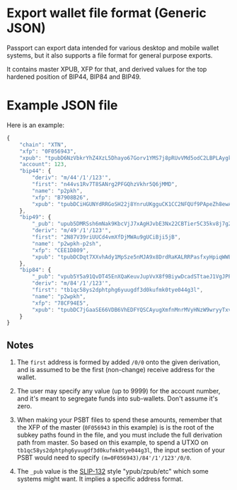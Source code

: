 <!--
SPDX-FileCopyrightText: (c) Copyright 2018 by Coinkite Inc. This file is part of Coldcard <coldcardwallet.com>

SPDX-License-Identifier: GPL-3.0-or-later
-->

# Export wallet file format (Generic JSON)

Passport can export data intended for various desktop and mobile
wallet systems, but it also supports a file format for general purpose
exports.

It contains master XPUB, XFP for that, and derived values for the top hardened
position of BIP44, BIP84 and BIP49.

# Example JSON file

Here is an example:

```javascript
{
    "chain": "XTN",
    "xfp": "0F056943",
    "xpub": "tpubD6NzVbkrYhZ4XzL5Dhayo67Gorv1YMS7j8pRUvVMd5odC2LBPLAygka9p7748JtSq82FNGPppFEz5xxZUdasBRCqJqXvUHq6xpnsMcYJzeh",
    "account": 123,
    "bip44": {
        "deriv": "m/44'/1'/123'",
        "first": "n44vs1Rv7T8SANrg2PFGQhzVkhr5Q6jMMD",
        "name": "p2pkh",
        "xfp": "B7908B26",
        "xpub": "tpubDCiHGUNYdRRGoSH22j8YnruUKgguCK1CC2NFQUf9PApeZh8ewAJJWGMUrhggDNK73iCTanWXv1RN5FYemUH8UrVUBjqDb8WF2VoKmDh9UTo"
    },
    "bip49": {
        "_pub": "upub5DMRSsh6mNak9KbcVjJ7xAgHJvbE3Nx22CBTier5C35kv8j7g2q58ywxskBe6JCcAE2VH86CE2aL4MifJyKbRw8Gj9ay7SWvUBkp2DJ7y52",
        "deriv": "m/49'/1'/123'",
        "first": "2N87V39riUUCd4vmXfDjMWAu9gUCiBji5jB",
        "name": "p2wpkh-p2sh",
        "xfp": "CEE1D809",
        "xpub": "tpubDCDqt7XXvhAdy1MpSze5nMJA9x8DrdRaKALRRPasfxyHpiqWWEAr9cbDBQ9BcX7cB3up98Pk97U2QQ3xrvQsi5dNPmRYYhdcsKY9wwEY87T"
    },
    "bip84": {
        "_pub": "vpub5Y5a91QvDT45EnXQaKeuvJupVvX8f9BiywDcadSTtaeJ1VgJPPXMitnYsqd9k7GnEqh44FKJ5McJfu6KrihFXhAmvSWgm7BAVVK8Gupu4fL",
        "deriv": "m/84'/1'/123'",
        "first": "tb1qc58ys2dphtphg6yuugdf3d0kufmk0tye044g3l",
        "name": "p2wpkh",
        "xfp": "78CF94E5",
        "xpub": "tpubDC7jGaaSE66VDB6VhEDFYQSCAyugXmfnMnrMVyHNzW9wryyTxvha7TmfAHd7GRXrr2TaAn2HXn9T8ep4gyNX1bzGiieqcTUNcu2poyntrET"
    }
}
```

## Notes

1. The `first` address is formed by added `/0/0` onto the given derivation, and is assumed
to be the first (non-change) receive address for the wallet.

2. The user may specify any value (up to 9999) for the account number, and it's meant to
segregate funds into sub-wallets. Don't assume it's zero.

3. When making your PSBT files to spend these amounts, remember that the XFP of the master
(`0F056943` in this example) is is the root of the subkey paths found in the file, and
you must include the full derivation path from master. So based on this example,
to spend a UTXO on `tb1qc58ys2dphtphg6yuugdf3d0kufmk0tye044g3l`, the input section
of your PSBT would need to specify `(m=0F056943)/84'/1'/123'/0/0`.

4. The `_pub` value is the [SLIP-132](https://github.com/satoshilabs/slips/blob/master/slip-0132.md) style "ypub/zpub/etc" which some systems might want. It implies
a specific address format.
